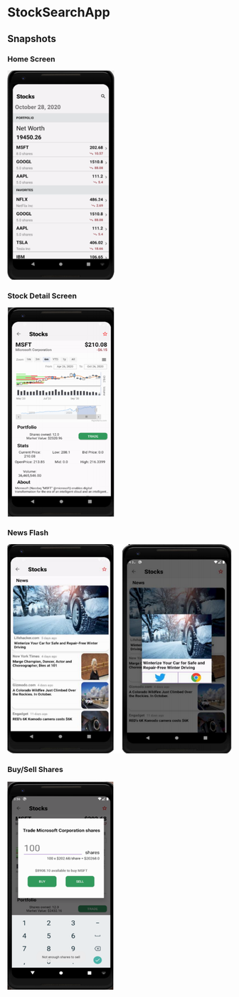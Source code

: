 # StockSearchApp

## Snapshots

### Home Screen
<img src="images/home.PNG" width="240" height="470" />

### Stock Detail Screen
<img src="images/Details.PNG" width="240" height="470" />

### News Flash
<img src="images/news.PNG" width="530" height="470" />

### Buy/Sell Shares
<img src="images/buy.PNG" width="240" height="470" />
